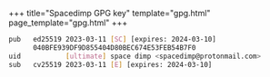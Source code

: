 +++
title="Spacedimp GPG key"
template="gpg.html"
page_template="gpg.html"
+++



```bash
pub   ed25519 2023-03-11 [SC] [expires: 2024-03-10]
      040BFE939DF9D855404D80BEC674E53FEB54B7F0
uid           [ultimate] space dimp <spacedimp@protonmail.com>
sub   cv25519 2023-03-11 [E] [expires: 2024-03-10]
```


